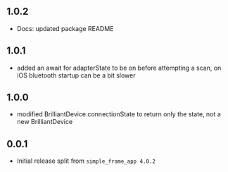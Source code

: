 ## 1.0.2

* Docs: updated package README

## 1.0.1

* added an await for adapterState to be on before attempting a scan, on iOS bluetooth startup can be a bit slower

## 1.0.0

* modified BrilliantDevice.connectionState to return only the state, not a new BrilliantDevice

## 0.0.1

* Initial release split from `simple_frame_app 4.0.2`

